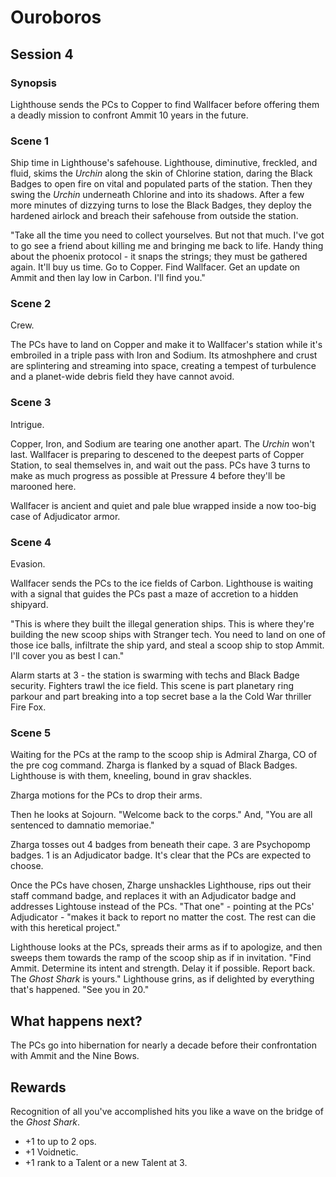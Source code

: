 # Ouroboros

## Session 4

### Synopsis

Lighthouse sends the PCs to Copper to find Wallfacer before offering them a deadly mission to confront Ammit 10 years in the future.

### Scene 1

Ship time in Lighthouse's safehouse. Lighthouse, diminutive, freckled, and fluid, skims the *Urchin* along the skin of Chlorine station, daring the Black Badges to open fire on vital and populated parts of the station. Then they swing the *Urchin* underneath Chlorine and into its shadows. After a few more minutes of dizzying turns to lose the Black Badges, they deploy the hardened airlock and breach their safehouse from outside the station.

"Take all the time you need to collect yourselves. But not that much. I've got to go see a friend about killing me and bringing me back to life. Handy thing about the phoenix protocol - it snaps the strings; they must be gathered again. It'll buy us time. Go to Copper. Find Wallfacer. Get an update on Ammit and then lay low in Carbon. I'll find you."

### Scene 2

Crew.

The PCs have to land on Copper and make it to Wallfacer's station while it's embroiled in a triple pass with Iron and Sodium. Its atmoshphere and crust are splintering and streaming into space, creating a tempest of turbulence and a planet-wide debris field they have cannot avoid.

### Scene 3

Intrigue.

Copper, Iron, and Sodium are tearing one another apart. The *Urchin* won't last. Wallfacer is preparing to descened to the deepest parts of Copper Station, to seal themselves in, and wait out the pass. PCs have 3 turns to make as much progress as possible at Pressure 4 before they'll be marooned here.

Wallfacer is ancient and quiet and pale blue wrapped inside a now too-big case of Adjudicator armor.

### Scene 4

Evasion.

Wallfacer sends the PCs to the ice fields of Carbon. Lighthouse is waiting with a signal that guides the PCs past a maze of accretion to a hidden shipyard.

"This is where they built the illegal generation ships. This is where they're building the new scoop ships with Stranger tech. You need to land on one of those ice balls, infiltrate the ship yard, and steal a scoop ship to stop Ammit. I'll cover you as best I can."

Alarm starts at 3 - the station is swarming with techs and Black Badge security. Fighters trawl the ice field. This scene is part planetary ring parkour and part breaking into a top secret base a la the Cold War thriller Fire Fox.

### Scene 5

Waiting for the PCs at the ramp to the scoop ship is Admiral Zharga, CO of the pre cog command. Zharga is flanked by a squad of Black Badges. Lighthouse is with them, kneeling, bound in grav shackles.

Zharga motions for the PCs to drop their arms.

Then he looks at Sojourn. "Welcome back to the corps." And, "You are all sentenced to damnatio memoriae."

Zharga tosses out 4 badges from beneath their cape. 3 are Psychopomp badges. 1 is an Adjudicator badge. It's clear that the PCs are expected to choose.

Once the PCs have chosen, Zharge unshackles Lighthouse, rips out their staff command badge, and replaces it with an Adjudicator badge and addresses Lightouse instead of the PCs. "That one" - pointing at the PCs' Adjudicator - "makes it back to report no matter the cost. The rest can die with this heretical project."

Lighthouse looks at the PCs, spreads their arms as if to apologize, and then sweeps them towards the ramp of the scoop ship as if in invitation. "Find Ammit. Determine its intent and strength. Delay it if possible. Report back. The *Ghost Shark* is yours." Lighthouse grins, as if delighted by everything that's happened. "See you in 20."

## What happens next?

The PCs go into hibernation for nearly a decade before their confrontation with Ammit and the Nine Bows.

## Rewards

Recognition of all you've accomplished hits you like a wave on the bridge of the *Ghost Shark*.

- +1 to up to 2 ops.
- +1 Voidnetic.
- +1 rank to a Talent or a new Talent at 3.